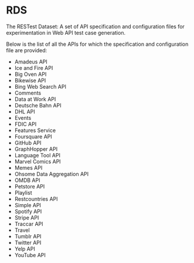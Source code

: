 # RDS
The RESTest Dataset: A set of API specification and configuration files for experimentation in Web API test case generation.

Below is the list of all the APIs for which the specification and configuration file are provided:

 * Amadeus API
 * Ice and Fire API
 * Big Oven API
 * Bikewise API
 * Bing Web Search API
 * Comments 
 * Data at Work API
 * Deutsche Bahn API
 * DHL API
 * Events 
 * FDIC API
 * Features Service
 * Foursquare API
 * GitHub API
 * GraphHopper API
 * Language Tool API
 * Marvel Comics API
 * Memes API
 * Ohsome Data Aggregation API
 * OMDB API
 * Petstore API
 * Playlist 
 * Restcountries API
 * Simple API
 * Spotify API
 * Stripe API
 * Traccar API
 * Travel 
 * Tumblr API
 * Twitter API
 * Yelp API
 * YouTube API
